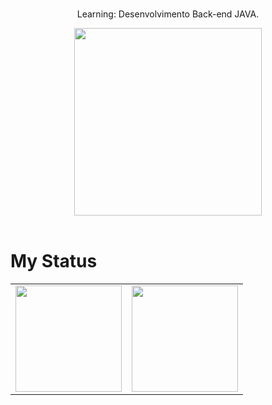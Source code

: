 
<div align="center">
 <p> <br> Learning: Desenvolvimento Back-end JAVA.</p>

 <img src="https://iili.io/HyiXz8P.png" min-width="300px" max-width="300px" width="300px" align="center">
   
</div> <br>


 
 # My Status
<div>
  <table style="margin: 0 auto;" align="center">
    <tr>
      <td>
        <img height="170px" src="https://github-readme-streak-stats.herokuapp.com/?user=vagodev&theme=react&hide_border=false"/>
      </td>
      <td>
        <img height="170px" src="https://github-readme-stats.vercel.app/api/top-langs/?username=vagodev&layout=compact&theme=react&count_private=true"/>
      </td>
    </tr>
  </table>
</div>
